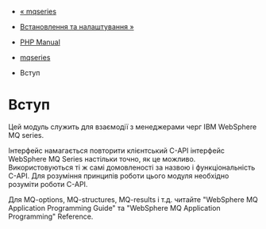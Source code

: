 - [« mqseries](book.mqseries.md)
- [Встановлення та налаштування »](mqseries.setup.md)

- [PHP Manual](index.md)
- [mqseries](book.mqseries.md)
-   Вступ

# Вступ

Цей модуль служить для взаємодії з менеджерами черг IBM
WebSphere MQ series.

Інтерфейс намагається повторити клієнтський C-API інтерфейс WebSphere MQ
Series настільки точно, як це можливо. Використовуються ті ж
самі домовленості за назвою і функціональність C-API. Для
розуміння принципів роботи цього модуля необхідно розуміти
роботи C-API.

Для MQ-options, MQ-structures, MQ-results і т.д. читайте "WebSphere MQ
Application Programming Guide" та "WebSphere MQ Application Programming"
Reference.
